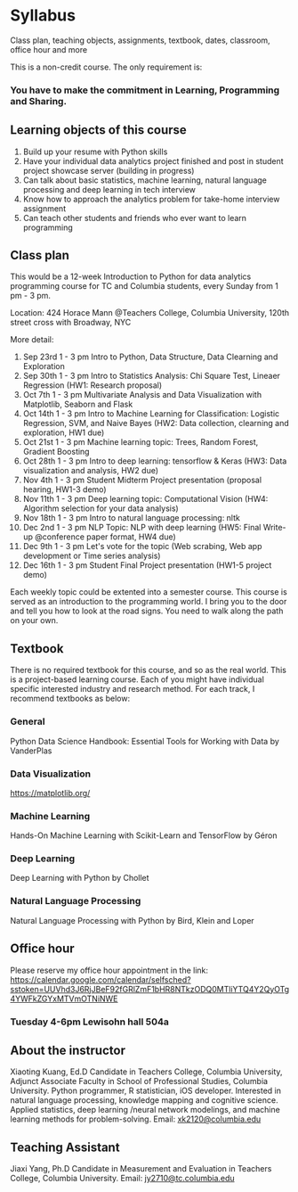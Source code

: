 # Syllabus
Class plan, teaching objects, assignments, textbook, dates, classroom, office hour and more

This is a non-credit course. The only requirement is: 
### You have to make the commitment in Learning, Programming and Sharing.

## Learning objects of this course

1. Build up your resume with Python skills
2. Have your individual data analytics project finished and post in student project showcase server (building in progress)
3. Can talk about basic statistics, machine learning, natural language processing and deep learning in tech interview
4. Know how to approach the analytics problem for take-home interview assignment
4. Can teach other students and friends who ever want to learn programming

## Class plan
This would be a 12-week Introduction to Python for data analytics programming course for TC and Columbia students, every Sunday from 1 pm - 3 pm.

Location: 424 Horace Mann @Teachers College, Columbia University, 120th street cross with Broadway, NYC

More detail:
1. Sep 23rd 1 - 3 pm Intro to Python, Data Structure, Data Clearning and Exploration
2. Sep 30th 1 - 3 pm Intro to Statistics Analysis: Chi Square Test, Lineaer Regression (HW1: Research proposal)
3. Oct 7th 1 - 3 pm Multivariate Analysis and Data Visualization with Matplotlib, Seaborn and Flask
4. Oct 14th 1 - 3 pm Intro to Machine Learning for Classification: Logistic Regression, SVM, and Naive Bayes (HW2: Data collection, clearning and exploration, HW1 due)
5. Oct 21st 1 - 3 pm Machine learning topic: Trees, Random Forest, Gradient Boosting
6. Oct 28th 1 - 3 pm Intro to deep learning: tensorflow & Keras (HW3: Data visualization and analysis, HW2 due)
7. Nov 4th 1 - 3 pm Student Midterm Project presentation (proposal hearing, HW1-3 demo)
8. Nov 11th 1 - 3 pm Deep learning topic: Computational Vision (HW4: Algorithm selection for your data analysis)
9. Nov 18th 1 - 3 pm Intro to natural language processing: nltk
10. Dec 2nd 1 - 3 pm NLP Topic: NLP with deep learning (HW5: Final Write-up @conference paper format, HW4 due)
11. Dec 9th 1 - 3 pm Let's vote for the topic (Web scrabing, Web app development or Time series analysis)
12. Dec 16th 1 - 3 pm Student Final Project presentation (HW1-5 project demo)

Each weekly topic could be extented into a semester course. This course is served as an introduction to the programming world. I bring you to the door and tell you how to look at the road signs. You need to walk along the path on your own.

## Textbook
There is no required textbook for this course, and so as the real world. 
This is a project-based learning course. Each of you might have individual specific interested industry and research method. For each track, I recommend textbooks as below:
### General
Python Data Science Handbook: Essential Tools for Working with Data by VanderPlas
### Data Visualization
https://matplotlib.org/
### Machine Learning
Hands-On Machine Learning with Scikit-Learn and TensorFlow by Géron
### Deep Learning
Deep Learning with Python by Chollet
### Natural Language Processing
Natural Language Processing with Python by Bird, Klein and Loper


## Office hour
Please reserve my office hour appointment in the link:
https://calendar.google.com/calendar/selfsched?sstoken=UUVhd3J6RjJBeF92fGRlZmF1bHR8NTkzODQ0MTliYTQ4Y2QyOTg4YWFkZGYxMTVmOTNiNWE
### Tuesday 4-6pm Lewisohn hall 504a 


## About the instructor
Xiaoting Kuang, Ed.D Candidate in Teachers College, Columbia University, Adjunct Associate Faculty in School of Professional Studies, Columbia University. 
Python programmer, R statistician, iOS developer. Interested in natural language processing, knowledge mapping and cognitive science. Applied statistics, deep learning /neural network modelings, and machine learning methods for problem-solving.
Email: xk2120@columbia.edu

## Teaching Assistant
Jiaxi Yang, Ph.D Candidate in Measurement and Evaluation in Teachers College, Columbia University.
Email: jy2710@tc.columbia.edu
